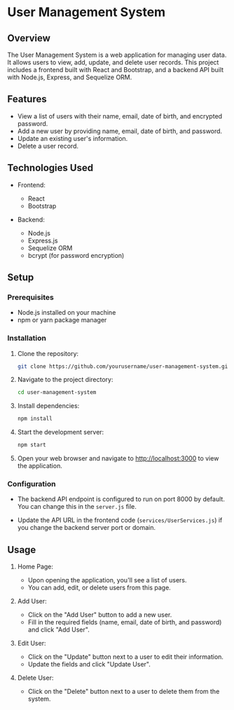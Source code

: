 # User Management System

## Overview

The User Management System is a web application for managing user data. It allows users to view, add, update, and delete user records. This project includes a frontend built with React and Bootstrap, and a backend API built with Node.js, Express, and Sequelize ORM.

## Features

- View a list of users with their name, email, date of birth, and encrypted password.
- Add a new user by providing name, email, date of birth, and password.
- Update an existing user's information.
- Delete a user record.

## Technologies Used

- Frontend:
  - React
  - Bootstrap

- Backend:
  - Node.js
  - Express.js
  - Sequelize ORM
  - bcrypt (for password encryption)

## Setup

### Prerequisites

- Node.js installed on your machine
- npm or yarn package manager

### Installation

1. Clone the repository:

    ```bash
    git clone https://github.com/yourusername/user-management-system.git
    ```

2. Navigate to the project directory:

    ```bash
    cd user-management-system
    ```

3. Install dependencies:

    ```bash
    npm install
    ```

4. Start the development server:

    ```bash
    npm start
    ```

5. Open your web browser and navigate to [http://localhost:3000](http://localhost:3000) to view the application.

### Configuration

- The backend API endpoint is configured to run on port 8000 by default. You can change this in the `server.js` file.

- Update the API URL in the frontend code (`services/UserServices.js`) if you change the backend server port or domain.

## Usage

1. Home Page:
   - Upon opening the application, you'll see a list of users.
   - You can add, edit, or delete users from this page.

2. Add User:
   - Click on the "Add User" button to add a new user.
   - Fill in the required fields (name, email, date of birth, and password) and click "Add User".

3. Edit User:
   - Click on the "Update" button next to a user to edit their information.
   - Update the fields and click "Update User".

4. Delete User:
   - Click on the "Delete" button next to a user to delete them from the system.
